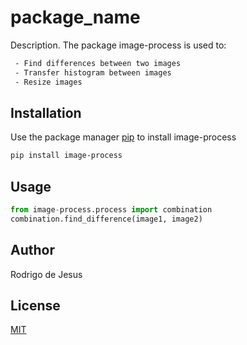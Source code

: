 # package_name

Description. 
The package image-process is used to: 
```bash
 - Find differences between two images
 - Transfer histogram between images
 - Resize images
```

## Installation

Use the package manager [pip](https://pip.pypa.io/en/stable/) to install image-process

```bash
pip install image-process
```

## Usage

```python
from image-process.process import combination
combination.find_difference(image1, image2)
```

## Author
Rodrigo de Jesus

## License
[MIT](https://choosealicense.com/licenses/mit/)